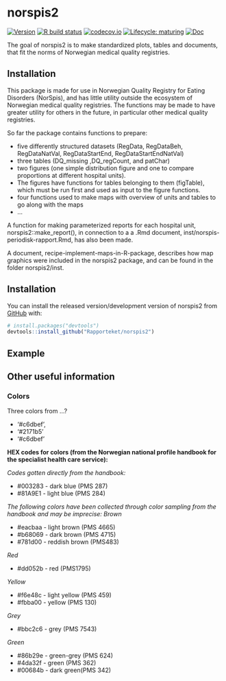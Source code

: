 
<!-- README.md is generated from README.Rmd. Please edit that file -->

# norspis2

<!-- badges: start -->

[![Version](https://img.shields.io/github/v/release/rapporteket/norspis2?sort=semver)](https://github.com/rapporteket/norspis2/releases)
[![R build
status](https://github.com/Rapporteket/norspis2/workflows/R-CMD-check/badge.svg)](https://github.com/Rapporteket/norspis2/actions)
[![codecov.io](https://codecov.io/github/Rapporteket/norspis2/norspis2.svg?branch=main)](https://codecov.io/github/Rapporteket/norspis2?branch=main)
[![Lifecycle:
maturing](https://img.shields.io/badge/lifecycle-maturing-blue.svg)](https://www.tidyverse.org/lifecycle/#maturing)
[![Doc](https://img.shields.io/badge/Doc--grey.svg)](https://rapporteket.github.io/norspis2/)
<!-- badges: end -->

The goal of norspis2 is to make standardized plots, tables and
documents, that fit the norms of Norwegian medical quality registries.

## Installation

This package is made for use in Norwegian Quality Registry for Eating
Disorders (NorSpis), and has little utility outside the ecosystem of
Norwegian medical quality registries. The functions may be made to have
greater utility for others in the future, in particular other medical
quality registries.

So far the package contains functions to prepare:

  - five differently structured datasets (RegData, RegDataBeh,
    RegDataNatVal, RegDataStartEnd, RegDataStartEndNatVal)
  - three tables (DQ\_missing ,DQ\_regCount, and patChar)
  - two figures (one simple distribution figure and one to compare
    proportions at different hospital units).
  - The figures have functions for tables belonging to them (figTable),
    which must be run first and used as input to the figure functions.
  - four functions used to make maps with overview of units and tables
    to go along with the maps
  - …

A function for making parameterized reports for each hospital unit,
norspis2::make\_report(), in connection to a a .Rmd document,
inst/norspis-periodisk-rapport.Rmd, has also been made.

A document, recipe-implement-maps-in-R-package, describes how map
graphics were included in the norspis2 package, and can be found in the
folder norspis2/inst.

## Installation

You can install the released version/development version of norspis2
from [GitHub](https://github.com/) with:

``` r
# install.packages("devtools")
devtools::install_github("Rapporteket/norspis2")
```

## Example

<!-- This is a basic example which shows you how to solve a common problem: -->

<!-- ```{r example} -->

<!-- library(norspis2) -->

<!-- ## basic example code -->

<!-- ``` -->

<!-- What is special about using `README.Rmd` instead of just `README.md`? You can include R chunks like so: -->

<!-- ```{r cars} -->

<!-- summary(cars) -->

<!-- ``` -->

<!-- You may render `README.Rmd` manually, to keep `README.md` up-to-date. However, you may also leave this to the ci process at GitHub. -->

<!-- You can also embed plots, for example: -->

<!-- ```{r pressure, echo = FALSE} -->

<!-- plot(pressure) -->

<!-- ``` -->

<!-- In that case, don't forget to commit and push the resulting figure files, so they display on GitHub! -->

## Other useful information

### Colors

Three colors from …?

  - ‘\#c6dbef’,
  - ‘\#2171b5’
  - ‘\#c6dbef’

**HEX codes for colors (from the Norwegian national profile handbook for
the specialist health care service):**

*Codes gotten directly from the handbook:*

  - \#003283 - dark blue (PMS 287)
  - \#81A9E1 - light blue (PMS 284)

*The following colors have been collected through color sampling from
the handbook and may be imprecise:* *Brown*

  - \#eacbaa - light brown (PMS 4665)
  - \#b68069 - dark brown (PMS 4715)
  - \#781d00 - reddish brown (PMS483)

*Red*

  - \#dd052b - red (PMS1795)

*Yellow*

  - \#f6e48c - light yellow (PMS 459)
  - \#fbba00 - yellow (PMS 130)

*Grey*

  - \#bbc2c6 - grey (PMS 7543)

*Green*

  - \#86b29e - green-grey (PMS 624)
  - \#4da32f - green (PMS 362)
  - \#00684b - dark green(PMS 342)
